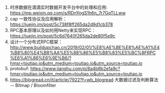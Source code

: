 1. 时序数据在滴滴实时数据开发平台中的处理和应用:
https://mp.weixin.qq.com/s/RDnYogS1h6n_7r7GqTLLww
2. cap 一致性协议及应用解析：https://juejin.im/post/5c738f8ff265da2d9d1cb378
3. RPC基本原理以及如何用Netty来实现RPC：https://juejin.im/post/5c6d7640f265da2de80f5e9c
4. 设计一个分布式RPC框架：
http://www.buildupchao.cn/2019/02/01/%E8%AE%BE%E8%AE%A1%E4%B8%80%E4%B8%AA%E5%88%86%E5%B8%83%E5%BC%8FRPC%E6%A1%86%E6%9E%B6/?hmsr=toutiao.io&utm_medium=toutiao.io&utm_source=toutiao.io
5. protobuf: 
https://www.jianshu.com/p/8a4b6b2e1a9c?hmsr=toutiao.io&utm_medium=toutiao.io&utm_source=toutiao.io
6. https://blogread.cn/it/article/7922?f=wb_blogread
	大数据过滤及判断算法 -- Bitmap / Bloomfilter